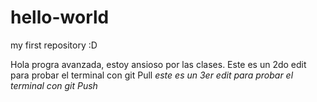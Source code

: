 # hello-world
my first repository :D

Hola progra avanzada, estoy ansioso por las clases.
Este es un 2do edit para probar el terminal con git Pull
*este es un 3er edit para probar el terminal con git Push*